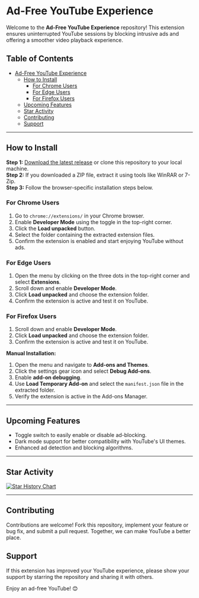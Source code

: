 # Ad-Free YouTube Experience

Welcome to the **Ad-Free YouTube Experience** repository! This extension ensures uninterrupted YouTube sessions by blocking intrusive ads and offering a smoother video playback experience.

## Table of Contents

- [Ad-Free YouTube Experience](#ad-free-youtube-experience)
  - [How to Install](#how-to-install)
    - [For Chrome Users](#for-chrome-users)
    - [For Edge Users](#for-edge-users)
    - [For Firefox Users](#for-firefox-users)
  - [Upcoming Features](#upcoming-features)
  - [Star Activity](#star-activity)
  - [Contributing](#contributing)
  - [Support](#support)

---

## How to Install

**Step 1:** [Download the latest release](link) or clone this repository to your local machine.  
**Step 2:** If you downloaded a ZIP file, extract it using tools like WinRAR or 7-Zip.  
**Step 3:** Follow the browser-specific installation steps below.

### For Chrome Users

1. Go to `chrome://extensions/` in your Chrome browser.  
2. Enable **Developer Mode** using the toggle in the top-right corner.  
3. Click the **Load unpacked** button.  
4. Select the folder containing the extracted extension files.  
5. Confirm the extension is enabled and start enjoying YouTube without ads.

### For Edge Users

1. Open the menu by clicking on the three dots in the top-right corner and select **Extensions**.  
2. Scroll down and enable **Developer Mode**.  
3. Click **Load unpacked** and choose the extension folder.  
4. Confirm the extension is active and test it on YouTube.

### For Firefox Users

1. Scroll down and enable **Developer Mode**.  
2. Click **Load unpacked** and choose the extension folder.  
3. Confirm the extension is active and test it on YouTube.


**Manual Installation:**

1. Open the menu and navigate to **Add-ons and Themes**.  
2. Click the settings gear icon and select **Debug Add-ons**.  
3. Enable **add-on debugging**.  
4. Use **Load Temporary Add-on** and select the `manifest.json` file in the extracted folder.  
5. Verify the extension is active in the Add-ons Manager.

---

## Upcoming Features

- Toggle switch to easily enable or disable ad-blocking.  
- Dark mode support for better compatibility with YouTube's UI themes.  
- Enhanced ad detection and blocking algorithms.

---

## Star Activity

[![Star History Chart](https://api.star-history.com/svg?repos=example/AdFreeYouTube&type=Date)](https://star-history.com/#example/AdFreeYouTube&Date)

---

## Contributing

Contributions are welcome! Fork this repository, implement your feature or bug fix, and submit a pull request. Together, we can make YouTube a better place.  


## Support

If this extension has improved your YouTube experience, please show your support by starring the repository and sharing it with others.


Enjoy an ad-free YouTube! 😊
